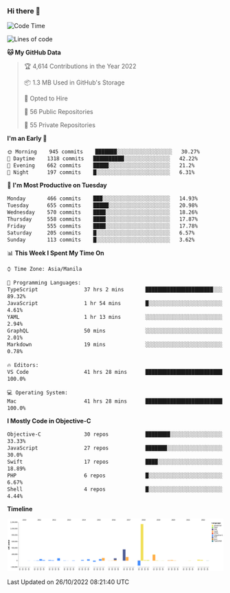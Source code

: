 ### Hi there 👋

<!--START_SECTION:waka-->
![Code Time](http://img.shields.io/badge/Code%20Time-3%2C246%20hrs%2054%20mins-blue)

![Lines of code](https://img.shields.io/badge/From%20Hello%20World%20I%27ve%20Written-2%20Million%20lines%20of%20code-blue)

**🐱 My GitHub Data** 

> 🏆 4,614 Contributions in the Year 2022
 > 
> 📦 1.3 MB Used in GitHub's Storage 
 > 
> 💼 Opted to Hire
 > 
> 📜 56 Public Repositories 
 > 
> 🔑 55 Private Repositories  
 > 
**I'm an Early 🐤** 

```text
🌞 Morning    945 commits    ███████░░░░░░░░░░░░░░░░░░   30.27% 
🌆 Daytime    1318 commits   ██████████░░░░░░░░░░░░░░░   42.22% 
🌃 Evening    662 commits    █████░░░░░░░░░░░░░░░░░░░░   21.2% 
🌙 Night      197 commits    █░░░░░░░░░░░░░░░░░░░░░░░░   6.31%

```
📅 **I'm Most Productive on Tuesday** 

```text
Monday       466 commits    ███░░░░░░░░░░░░░░░░░░░░░░   14.93% 
Tuesday      655 commits    █████░░░░░░░░░░░░░░░░░░░░   20.98% 
Wednesday    570 commits    ████░░░░░░░░░░░░░░░░░░░░░   18.26% 
Thursday     558 commits    ████░░░░░░░░░░░░░░░░░░░░░   17.87% 
Friday       555 commits    ████░░░░░░░░░░░░░░░░░░░░░   17.78% 
Saturday     205 commits    █░░░░░░░░░░░░░░░░░░░░░░░░   6.57% 
Sunday       113 commits    █░░░░░░░░░░░░░░░░░░░░░░░░   3.62%

```


📊 **This Week I Spent My Time On** 

```text
⌚︎ Time Zone: Asia/Manila

💬 Programming Languages: 
TypeScript               37 hrs 2 mins       ██████████████████████░░░   89.32% 
JavaScript               1 hr 54 mins        █░░░░░░░░░░░░░░░░░░░░░░░░   4.61% 
YAML                     1 hr 13 mins        ░░░░░░░░░░░░░░░░░░░░░░░░░   2.94% 
GraphQL                  50 mins             ░░░░░░░░░░░░░░░░░░░░░░░░░   2.01% 
Markdown                 19 mins             ░░░░░░░░░░░░░░░░░░░░░░░░░   0.78%

🔥 Editors: 
VS Code                  41 hrs 28 mins      █████████████████████████   100.0%

💻 Operating System: 
Mac                      41 hrs 28 mins      █████████████████████████   100.0%

```

**I Mostly Code in Objective-C** 

```text
Objective-C              30 repos            ████████░░░░░░░░░░░░░░░░░   33.33% 
JavaScript               27 repos            ███████░░░░░░░░░░░░░░░░░░   30.0% 
Swift                    17 repos            ████░░░░░░░░░░░░░░░░░░░░░   18.89% 
PHP                      6 repos             █░░░░░░░░░░░░░░░░░░░░░░░░   6.67% 
Shell                    4 repos             █░░░░░░░░░░░░░░░░░░░░░░░░   4.44%

```


**Timeline**

![Chart not found](https://raw.githubusercontent.com/rad182/rad182/main/charts/bar_graph.png) 


 Last Updated on 26/10/2022 08:21:40 UTC
<!--END_SECTION:waka-->


<!--
**rad182/rad182** is a ✨ _special_ ✨ repository because its `README.md` (this file) appears on your GitHub profile.

Here are some ideas to get you started:

- 🔭 I’m currently working on ...
- 🌱 I’m currently learning ...
- 👯 I’m looking to collaborate on ...
- 🤔 I’m looking for help with ...
- 💬 Ask me about ...
- 📫 How to reach me: ...
- 😄 Pronouns: ...
- ⚡ Fun fact: ...
-->
